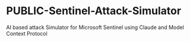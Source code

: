 # PUBLIC-Sentinel-Attack-Simulator
AI based attack Simulator for Microsoft Sentinel using Claude and Model Context Protocol
